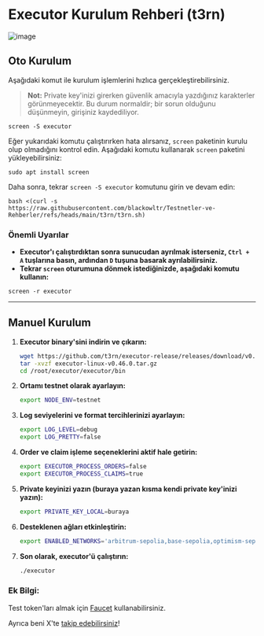 # Executor Kurulum Rehberi (t3rn)

![image](https://github.com/user-attachments/assets/373769eb-4416-44bd-9d6a-9d9fcb4363e7)

## Oto Kurulum

Aşağıdaki komut ile kurulum işlemlerini hızlıca gerçekleştirebilirsiniz.

> **Not:** Private key'inizi girerken güvenlik amacıyla yazdığınız karakterler görünmeyecektir. Bu durum normaldir; bir sorun olduğunu düşünmeyin, girişiniz kaydediliyor.

```shell
screen -S executor
```

Eğer yukarıdaki komutu çalıştırırken hata alırsanız, `screen` paketinin kurulu olup olmadığını kontrol edin. Aşağıdaki komutu kullanarak `screen` paketini yükleyebilirsiniz:
```shell
sudo apt install screen
```

Daha sonra, tekrar `screen -S executor` komutunu girin ve devam edin:

```shell
bash <(curl -s https://raw.githubusercontent.com/blackowltr/Testnetler-ve-Rehberler/refs/heads/main/t3rn/t3rn.sh)
```

### Önemli Uyarılar
- **Executor'ı çalıştırdıktan sonra sunucudan ayrılmak isterseniz, `Ctrl + A` tuşlarına basın, ardından `D` tuşuna basarak ayrılabilirsiniz.**
- **Tekrar `screen` oturumuna dönmek istediğinizde, aşağıdaki komutu kullanın:**
```shell
screen -r executor
```
---

## Manuel Kurulum 

1. **Executor binary'sini indirin ve çıkarın:**

   ```bash
   wget https://github.com/t3rn/executor-release/releases/download/v0.46.0/executor-linux-v0.46.0.tar.gz
   tar -xvzf executor-linux-v0.46.0.tar.gz
   cd /root/executor/executor/bin
   ```

2. **Ortamı testnet olarak ayarlayın:**
   ```bash
   export NODE_ENV=testnet
   ```

3. **Log seviyelerini ve format tercihlerinizi ayarlayın:**
   ```bash
   export LOG_LEVEL=debug
   export LOG_PRETTY=false
   ```

4. **Order ve claim işleme seçeneklerini aktif hale getirin:**
   ```bash
   export EXECUTOR_PROCESS_ORDERS=false
   export EXECUTOR_PROCESS_CLAIMS=true
   ```

5. **Private keyinizi yazın (buraya yazan kısma kendi private key'inizi yazın):**
   ```bash
   export PRIVATE_KEY_LOCAL=buraya
   ```

6. **Desteklenen ağları etkinleştirin:**
   ```bash
   export ENABLED_NETWORKS='arbitrum-sepolia,base-sepolia,optimism-sepolia,l1rn'
   ```

7. **Son olarak, executor'ü çalıştırın:**
   ```bash
   ./executor
   ```

### Ek Bilgi:
Test token'ları almak için [Faucet](https://faucet.brn.t3rn.io/) kullanabilirsiniz.

Ayrıca beni X'te [takip edebilirsiniz](https://x.com/brsbtc)!
